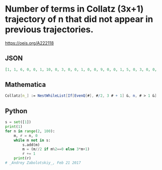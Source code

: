 # Number of terms in Collatz \(3x\+1\) trajectory of n that did not appear in previous trajectories\.
https://oeis.org/A222118
## JSON
```JSON
[1, 1, 6, 0, 0, 1, 10, 0, 3, 0, 0, 1, 0, 0, 9, 0, 0, 1, 5, 0, 3, 0, 0, 1, 3, 0, 95, 0, 0, 1, 0, 0, 3, 0, 0, 1, 3, 0, 12, 0, 0, 1, 8, 0, 3, 0, 0, 1, 0, 0, 5, 0, 0, 1, 7, 0, 3, 0, 0, 1, 0, 0, 13, 0, 0, 1, 0, 0, 3, 0, 0, 1, 3, 0, 8, 0, 0, 1, 9, 0, 1, 0, 0, 1, 0, 0, 7]
```
## Mathematica
```Mathematica
Collatz[n_] := NestWhileList[If[EvenQ[#], #/2, 3 # + 1] &, n, # > 1 &]; found = {}; Table[c = Collatz[n]; r = Complement[c, found]; found = Union[found, c]; Length[r], {n, 100}] (* _T. D. Noe_, Feb 23 2013 *)
```
## Python
```Python
s = set([1])
print(1)
for n in range(2, 100):
    m, r = n, 0
    while m not in s:
        s.add(m)
        m = (m//2 if m%2==0 else 3*m+1)
        r += 1
    print(r)
# _Andrey Zabolotskiy_, Feb 21 2017
```
